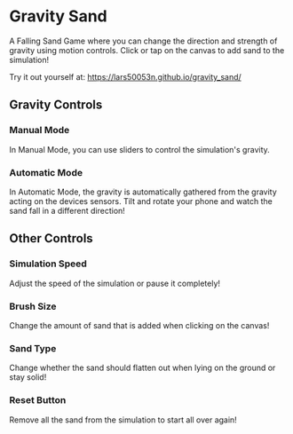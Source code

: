 
# Gravity Sand

A Falling Sand Game where you can change the direction and strength of gravity using motion controls.
Click or tap on the canvas to add sand to the simulation!

Try it out yourself at: https://lars50053n.github.io/gravity_sand/

## Gravity Controls

### Manual Mode

In Manual Mode, you can use sliders to control the simulation's gravity.

### Automatic Mode

In Automatic Mode, the gravity is automatically gathered from the gravity acting on the devices sensors. 
Tilt and rotate your phone and watch the sand fall in a different direction!

## Other Controls

### Simulation Speed

Adjust the speed of the simulation or pause it completely!

### Brush Size

Change the amount of sand that is added when clicking on the canvas!

### Sand Type

Change whether the sand should flatten out when lying on the ground or stay solid!

### Reset Button

Remove all the sand from the simulation to start all over again!
